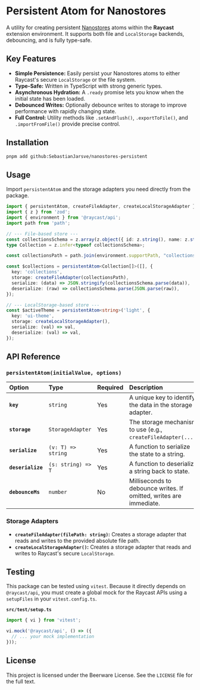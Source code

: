 # Persistent Atom for Nanostores

A utility for creating persistent [Nanostores](https://github.com/nanostores/nanostores) atoms within the **Raycast** extension environment. It supports both file and `LocalStorage` backends, debouncing, and is fully type-safe.

## Key Features

- **Simple Persistence:** Easily persist your Nanostores atoms to either Raycast's secure `LocalStorage` or the file system.
- **Type-Safe:** Written in TypeScript with strong generic types.
- **Asynchronous Hydration:** A `.ready` promise lets you know when the initial state has been loaded.
- **Debounced Writes:** Optionally debounce writes to storage to improve performance with rapidly changing state.
- **Full Control:** Utility methods like `.setAndFlush()`, `.exportToFile()`, and `.importFromFile()` provide precise control.

## Installation

```bash
pnpm add github:SebastianJarsve/nanostores-persistent
```

## Usage

Import `persistentAtom` and the storage adapters you need directly from the package.

```typescript
import { persistentAtom, createFileAdapter, createLocalStorageAdapter } from '@sebastianjarsve/persistent-atom';
import { z } from 'zod';
import { environment } from '@raycast/api';
import path from 'path';

// --- File-based store ---
const collectionsSchema = z.array(z.object({ id: z.string(), name: z.string() }));
type Collection = z.infer<typeof collectionsSchema>;

const collectionsPath = path.join(environment.supportPath, "collections.json");

const $collections = persistentAtom<Collection[]>([], {
  key: 'collections',
  storage: createFileAdapter(collectionsPath),
  serialize: (data) => JSON.stringify(collectionsSchema.parse(data)),
  deserialize: (raw) => collectionsSchema.parse(JSON.parse(raw)),
});

// --- LocalStorage-based store ---
const $activeTheme = persistentAtom<string>('light', {
  key: 'ui-theme',
  storage: createLocalStorageAdapter(),
  serialize: (val) => val,
  deserialize: (val) => val,
});
```

## API Reference

### `persistentAtom(initialValue, options)`

| Option            | Type               | Required | Description                                                        |
| :---------------- | :----------------- | :------- | :----------------------------------------------------------------- |
| **`key`**         | `string`           | Yes      | A unique key to identify the data in the storage adapter.          |
| **`storage`**     | `StorageAdapter`   | Yes      | The storage mechanism to use (e.g., `createFileAdapter(...)`).     |
| **`serialize`**   | `(v: T) => string` | Yes      | A function to serialize the state to a string.                     |
| **`deserialize`** | `(s: string) => T` | Yes      | A function to deserialize a string back to state.                  |
| **`debounceMs`**  | `number`           | No       | Milliseconds to debounce writes. If omitted, writes are immediate. |

### Storage Adapters

- **`createFileAdapter(filePath: string)`:** Creates a storage adapter that reads and writes to the provided absolute file path.
- **`createLocalStorageAdapter()`:** Creates a storage adapter that reads and writes to Raycast's secure `LocalStorage`.

## Testing

This package can be tested using `vitest`. Because it directly depends on `@raycast/api`, you must create a global mock for the Raycast APIs using a `setupFiles` in your `vitest.config.ts`.

**`src/test/setup.ts`**

```typescript
import { vi } from 'vitest';

vi.mock('@raycast/api', () => ({
  // ... your mock implementation
}));
```

## License

This project is licensed under the Beerware License. See the `LICENSE` file for the full text.
